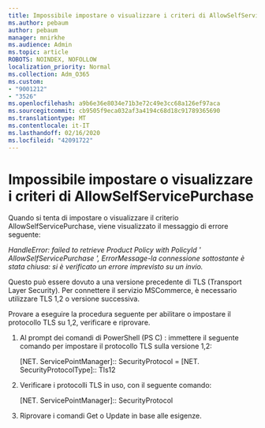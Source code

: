 ```yaml
---
title: Impossibile impostare o visualizzare i criteri di AllowSelfServicePurchase
ms.author: pebaum
author: pebaum
manager: mnirkhe
ms.audience: Admin
ms.topic: article
ROBOTS: NOINDEX, NOFOLLOW
localization_priority: Normal
ms.collection: Adm_O365
ms.custom:
- "9001212"
- "3526"
ms.openlocfilehash: a9b6e36e8034e71b3e72c49e3cc68a126ef97aca
ms.sourcegitcommit: cb9505f9eca032af3a4194c68d18c91789365690
ms.translationtype: MT
ms.contentlocale: it-IT
ms.lasthandoff: 02/16/2020
ms.locfileid: "42091722"
---
```

# <a name="unable-to-set-or-view-the-allowselfservicepurchase-policy"></a>Impossibile impostare o visualizzare i criteri di AllowSelfServicePurchase

Quando si tenta di impostare o visualizzare il criterio AllowSelfServicePurchase, viene visualizzato il messaggio di errore seguente:

*HandleError: failed to retrieve Product Policy with PolicyId ' AllowSelfServicePurchase ', ErrorMessage-la connessione sottostante è stata chiusa: si è verificato un errore imprevisto su un invio.*

Questo può essere dovuto a una versione precedente di TLS (Transport Layer Security). Per connettere il servizio MSCommerce, è necessario utilizzare TLS 1,2 o versione successiva.  

Provare a eseguire la procedura seguente per abilitare o impostare il protocollo TLS su 1,2, verificare e riprovare.
 1. Al prompt dei comandi di PowerShell (PS C\) : immettere il seguente comando per impostare il protocollo TLS sulla versione 1,2:

    \[NET. ServicePointManager]:: SecurityProtocol = \[NET. SecurityProtocolType]:: Tls12

2. Verificare i protocolli TLS in uso, con il seguente comando:

    \[NET. ServicePointManager]:: SecurityProtocol 

3. Riprovare i comandi Get o Update in base alle esigenze.

